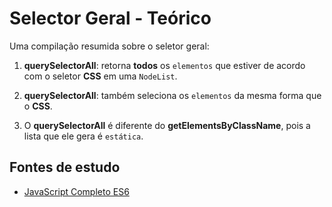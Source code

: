 # Selector Geral - Teórico
Uma compilação resumida sobre o seletor geral:

1. **querySelectorAll**: retorna **todos** os ``elementos`` que estiver de acordo com o seletor **CSS** em uma ``NodeList``.

2. **querySelectorAll**: também seleciona os ``elementos`` da mesma forma que o **CSS**.

3. O **querySelectorAll** é diferente do **getElementsByClassName**, pois a lista que ele gera é ``estática``.

## Fontes de estudo
- [JavaScript Completo ES6](https://www.origamid.com/curso/javascript-completo-es6/)
